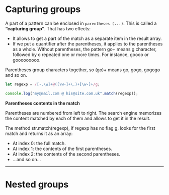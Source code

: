 # Capturing groups

A part of a pattern can be enclosed in ```parentheses (...)```. This is called a **“capturing group”**.
That has two effects:

* It allows to get a part of the match as a separate item in the result array.
* If we put a quantifier after the parentheses, it applies to the parentheses as a whole.
Without parentheses, the pattern go+ means g character, followed by o repeated one or more times. For instance, goooo or gooooooooo.

Parentheses group characters together, so (go)+ means go, gogo, gogogo and so on.
```javascript
let regexp = /[-.\w]+@([\w-]+\.)+[\w-]+/g;

console.log("my@mail.com @ his@site.com.uk".match(regexp));

```

**Parentheses contents in the match**

Parentheses are numbered from left to right. The search engine memorizes the content matched by each of them and allows to get it in the result.

The method str.match(regexp), if regexp has no flag g, looks for the first match and returns it as an array:

* At index 0: the full match.
* At index 1: the contents of the first parentheses.
* At index 2: the contents of the second parentheses.
* …and so on…


---

# Nested groups
